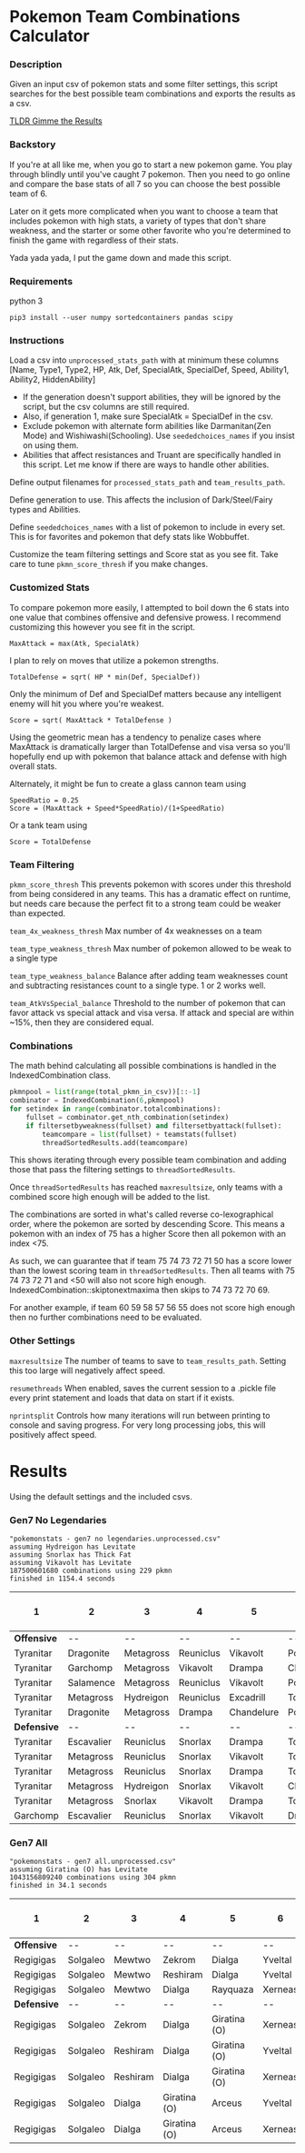 # Pokemon Team Combinations Calculator


### Description

Given an input csv of pokemon stats and some filter settings, this script searches for the best possible team combinations and exports the results as a csv.


[TLDR Gimme the Results](#results)

### Backstory

If you're at all like me, when you go to start a new pokemon game. You play through blindly until you've caught 7 pokemon. Then you need to go online and compare the base stats of all 7 so you can choose the best possible team of 6. 

Later on it gets more complicated when you want to choose a team that includes pokemon with high stats, a variety of types that don't share weakness, and the starter or some other favorite who you're determined to finish the game with regardless of their stats. 

Yada yada yada, I put the game down and made this script.



### Requirements

python 3

`pip3 install --user numpy sortedcontainers pandas scipy`



### Instructions

Load a csv into `unprocessed_stats_path` with at minimum these columns [Name, Type1, Type2, HP, Atk, Def, SpecialAtk, SpecialDef, Speed, Ability1, Ability2, HiddenAbility]
- If the generation doesn't support abilities, they will be ignored by the script, but the csv columns are still required.
- Also, if generation 1, make sure SpecialAtk = SpecialDef in the csv.
- Exclude pokemon with alternate form abilities like Darmanitan(Zen Mode) and Wishiwashi(Schooling). Use `seededchoices_names` if you insist on using them.
- Abilities that affect resistances and Truant are specifically handled in this script. Let me know if there are ways to handle other abilities. 

Define output filenames for `processed_stats_path` and `team_results_path`.

Define generation to use. This affects the inclusion of Dark/Steel/Fairy types and Abilities.

Define `seededchoices_names` with a list of pokemon to include in every set. This is for favorites and pokemon that defy stats like Wobbuffet.

Customize the team filtering settings and Score stat as you see fit. Take care to tune `pkmn_score_thresh` if you make changes.



### Customized Stats

To compare pokemon more easily, I attempted to boil down the 6 stats into one value that combines offensive and defensive prowess. I recommend customizing this however you see fit in the script.

```
MaxAttack = max(Atk, SpecialAtk)
```
I plan to rely on moves that utilize a pokemon strengths.

```
TotalDefense = sqrt( HP * min(Def, SpecialDef))
```
Only the minimum of Def and SpecialDef matters because any intelligent enemy will hit you where you're weakest.

```
Score = sqrt( MaxAttack * TotalDefense )
```
Using the geometric mean has a tendency to penalize cases where MaxAttack is dramatically larger than TotalDefense and visa versa so you'll hopefully end up with pokemon that balance attack and defense with high overall stats.

Alternately, it might be fun to create a glass cannon team using

```
SpeedRatio = 0.25
Score = (MaxAttack + Speed*SpeedRatio)/(1+SpeedRatio)
```

Or a tank team using

```
Score = TotalDefense
```



### Team Filtering

`pkmn_score_thresh`
This prevents pokemon with scores under this threshold from being considered in any teams. This has a dramatic effect on runtime, but needs care because the perfect fit to a strong team could be weaker than expected.

`team_4x_weakness_thresh`
Max number of 4x weaknesses on a team

`team_type_weakness_thresh`
Max number of pokemon allowed to be weak to a single type

`team_type_weakness_balance`
Balance after adding team weaknesses count and subtracting resistances count to a single type. 1 or 2 works well.


`team_AtkVsSpecial_balance`
Threshold to the number of pokemon that can favor attack vs special attack and visa versa. If attack and special are within ~15%, then they are considered equal. 



### Combinations

The math behind calculating all possible combinations is handled in the IndexedCombination class. 

```python
pkmnpool = list(range(total_pkmn_in_csv))[::-1]
combinator = IndexedCombination(6,pkmnpool)
for setindex in range(combinator.totalcombinations):
    fullset = combinator.get_nth_combination(setindex)
    if filtersetbyweakness(fullset) and filtersetbyattack(fullset):
        teamcompare = list(fullset) + teamstats(fullset)
        threadSortedResults.add(teamcompare)
```
This shows iterating through every possible team combination and adding those that pass the filtering settings to `threadSortedResults`.

Once `threadSortedResults` has reached `maxresultsize`, only teams with a combined score high enough will be added to the list. 

The combinations are sorted in what's called reverse co-lexographical order, where the pokemon are sorted by descending Score. This means a pokemon with an index of 75 has a higher Score then all pokemon with an index <75.

As such, we can guarantee that if team
75 74 73 72 71 50 has a score lower than the lowest scoring team in `threadSortedResults`. Then all teams with
75 74 73 72 71 and <50 will also not score high enough. IndexedCombination::skiptonextmaxima then skips to 74 73 72 70 69. 

For another example, if team 60 59 58 57 56 55 does not score high enough then no further combinations need to be evaluated.



### Other Settings

`maxresultsize`
The number of teams to save to `team_results_path`. Setting this too large will negatively affect speed.

`resumethreads`
When enabled, saves the current session to a .pickle file every print statement and loads that data on start if it exists.

`nprintsplit`
Controls how many iterations will run between printing to console and saving progress. For very long processing jobs, this will positively affect speed.


# Results

Using the default settings and the included csvs.

### Gen7 No Legendaries

```
"pokemonstats - gen7 no legendaries.unprocessed.csv"
assuming Hydreigon has Levitate
assuming Snorlax has Thick Fat
assuming Vikavolt has Levitate
187500601680 combinations using 229 pkmn
finished in 1154.4 seconds
```

1 | 2 | 3 | 4 | 5 | 6 | MaxAtk | TotalDef | TotalOffense | Score | Sum Team Weaknesses | Count Vulnerable Types | Count 4x Weaknesses
--|--|--|--|--|--|--|--|--|--|--|--|--
**Offensive** |--|--|--|--|--|--|--|--|--|--|--|--
Tyranitar | Dragonite | Metagross | Reuniclus | Vikavolt | Porygon-Z | 808 | 521.79 | 541.59 | 647.98 | 114.5 | 7 | 2
Tyranitar | Garchomp | Metagross | Vikavolt | Drampa | Chandelure | 824 | 511.57 | 559.15 | 647.43 | 113 | 8 | 2
Tyranitar | Salamence | Metagross | Reuniclus | Vikavolt | Porygon-Z | 809 | 515.99 | 554.24 | 644.84 | 114.5 | 7 | 2
Tyranitar | Metagross | Hydreigon | Reuniclus | Excadrill | Togekiss | 774 | 537.78 | 566.51 | 644.56 | 113.5 | 9 | 2
Tyranitar | Dragonite | Metagross | Drampa | Chandelure | Porygon-Z | 818 | 509.88 | 578.8 | 644.52 | 113.75 | 8 | 2
**Defensive** |--|--|--|--|--|--|--|--|--|--|--|--
Tyranitar | Escavalier | Reuniclus | Snorlax | Drampa | Togekiss | 759 | 549.83 | 428.75 | 644.5 | 113.25 | 6 | 2
Tyranitar | Metagross | Reuniclus | Snorlax | Vikavolt | Togekiss | 769 | 543.52 | 483.25 | 644.07 | 111.75 | 7 | 1
Tyranitar | Metagross | Reuniclus | Snorlax | Drampa | Togekiss | 759 | 548.95 | 474 | 643.94 | 113.75 | 7 | 1
Tyranitar | Metagross | Hydreigon | Snorlax | Vikavolt | Chandelure | 794 | 527.31 | 542.41 | 643.55 | 110.5 | 7 | 2
Tyranitar | Metagross | Snorlax | Vikavolt | Drampa | Togekiss | 779 | 534.11 | 491.72 | 642.36 | 110.75 | 5 | 1
Garchomp | Escavalier | Reuniclus | Snorlax | Vikavolt | Drampa | 780 | 531.77 | 434.47 | 641.47 | 109.25 | 6 | 2


### Gen7 All

```
"pokemonstats - gen7 all.unprocessed.csv"
assuming Giratina (O) has Levitate
1043156809240 combinations using 304 pkmn
finished in 34.1 seconds
```

1 | 2 | 3 | 4 | 5 | 6 | MaxAtk | TotalDef | TotalOffense | Score | Sum Team Weaknesses | Count Vulnerable Types | Count 4x Weaknesses
--|--|--|--|--|--|--|--|--|--|--|--|--
**Offensive** |--|--|--|--|--|--|--|--|--|--|--|--
Regigigas | Solgaleo | Mewtwo | Zekrom | Dialga | Yveltal | 882 | 627.5 | 729.52 | 742.97 | 105.75 | 5 | 0
Regigigas | Solgaleo | Mewtwo | Reshiram | Dialga | Yveltal | 882 | 627.5 | 729.52 | 742.97 | 105 | 4 | 0
Regigigas | Solgaleo | Mewtwo | Dialga | Rayquaza | Xerneas | 882 | 624.71 | 732.71 | 741.25 | 106.25 | 4 | 1
**Defensive** |--|--|--|--|--|--|--|--|--|--|--|--
Regigigas | Solgaleo | Zekrom | Dialga | Giratina (O) | Xerneas | 848 | 652.3 | 691.95 | 741.56 | 101.75 | 5 | 0
Regigigas | Solgaleo | Reshiram | Dialga | Giratina (O) | Yveltal | 848 | 652.3 | 691.95 | 741.56 | 102 | 7 | 0
Regigigas | Solgaleo | Reshiram | Dialga | Giratina (O) | Xerneas | 848 | 652.3 | 691.95 | 741.56 | 101 | 3 | 0
Regigigas | Solgaleo | Dialga | Giratina (O) | Arceus | Yveltal | 818 | 672.3 | 695.76 | 739.08 | 102 | 4 | 0
Regigigas | Solgaleo | Dialga | Giratina (O) | Arceus | Xerneas | 818 | 672.3 | 695.76 | 739.08 | 101 | 3 | 0





